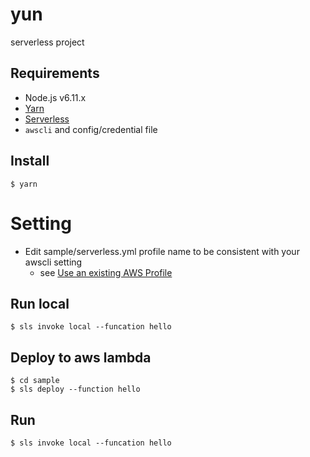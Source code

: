 # yun
serverless project


## Requirements

- Node.js v6.11.x
- [Yarn](https://yarnpkg.com/en/)
- [Serverless](https://github.com/serverless/serverless)
- `awscli` and config/credential file


## Install

```
$ yarn
```


# Setting
- Edit sample/serverless.yml profile name to be consistent with your awscli setting
  - see [Use an existing AWS Profile](https://serverless.com/framework/docs/providers/aws/guide/credentials/)


## Run local

```
$ sls invoke local --funcation hello
```


## Deploy to aws lambda

```
$ cd sample
$ sls deploy --function hello 
```


## Run

```
$ sls invoke local --funcation hello
```
